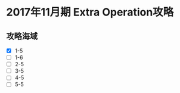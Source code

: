 # 2017年11月期 Extra Operation攻略

## 攻略海域

- [x] 1-5
- [ ] 1-6
- [ ] 2-5
- [ ] 3-5
- [ ] 4-5
- [ ] 5-5
